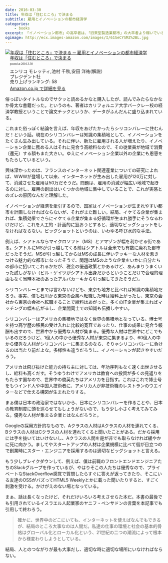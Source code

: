 ```yaml
---
date: 2016-03-30
title: 年収は「住むところ」で決まる
subtitle: 雇用とイノベーションの都市経済学
categories: 
    - books
excerpt: 「イノベーション都市」の高卒者は、「旧来型製造業都市」の大卒者より稼いでいる!?新しい仕事はどこで生まれているか?「ものづくり」大国にとっての不都合な真実。
ogimage: http://ecx.images-amazon.com/images/I/61SeCYSMZ%2BL.jpg
---
```


<div class="azlink-box"><div class="azlink-image" style="float:left"><a href="http://www.amazon.co.jp/exec/obidos/ASIN/B00JUDYNSS/warikiru-22/ref=nosim/" name="azlinklink" target="_blank"><img src="http://ecx.images-amazon.com/images/I/61SeCYSMZ%2BL._SL160_.jpg" alt="年収は「住むところ」で決まる ─ 雇用とイノベーションの都市経済学" style="border:none" /></a></div><div class="azlink-info" style="float:left;margin-left:15px;line-height:120%"><div class="azlink-name" style="margin-bottom:10px;line-height:120%"><a href="http://www.amazon.co.jp/exec/obidos/ASIN/B00JUDYNSS/warikiru-22/ref=nosim/" name="azlinklink" target="_blank">年収は「住むところ」で決まる</a><div class="azlink-powered-date" style="font-size:7pt;margin-top:5px;font-family:verdana;line-height:120%">posted at 2016.3.30</div></div><div class="azlink-detail">エンリコ モレッティ,池村 千秋,安田 洋祐(解説）<br />プレジデント社<br />売り上げランキング: 58<br /></div><div class="azlink-link" style="margin-top:5px"><a href="http://www.amazon.co.jp/exec/obidos/ASIN/B00JUDYNSS/warikiru-22/ref=nosim/" target="_blank">Amazon.co.jp で詳細を見る</a></div></div><div class="azlink-footer" style="clear:left"></div></div>

俗っぽいタイトルなのでサクッと読めるかなと購入したが、読んでみたらなかなか骨太な書籍だった。というのも、著者はカリフォルニア大学バークレー校の経済学教授ということで論文チックというか、データがふんだんに盛り込まれている。

これまた俗っぽく結論を言えば、年収をあげたかったらシリコンバレーに住むんだ！という話。現在のシリコンバレーは知識の集積地として、イノベーションをたくさん生み出している。それに伴い、新たに雇用される人が増えたり、イノベーション企業に務める人はそれに見合う高給料なので、その従業員が地域で消費（還元）する額もまた大きい。ゆえにイノベーション企業以外の企業にも恩恵をもたらしているという。

興味深かったのは、フランスのインターネット関連産業についての研究によれば、WWWが登場して以来、インターネットが生み出した雇用が120万に対して、消滅させた雇用は50万だそうだ。問題は、雇用の消滅が幅広い地域で起きるのに対し、雇用の創出はいくつかの地域に集中していることで、これが実感とのズレの原因なんだと理解した。

イノベーションが経済を牽引するので、国家はイノベーションが生まれやすい都市を計画しなければならないが、それがまた難しい。結局、イケてる企業が集まれば、集積効果でさらにイケてる企業が集まる好循環が生まれ勝手にそうなるわけだけど、これを人工的・計画的に狙おうとすると、適切なビッグショットをしなければならない。ビッグショットというのは、いわゆる呼び水的な手法。

例えば、シアトルならマイクロソフト（MS）とアマゾンが幅を利かせる街である。シアトルにMSが引っ越してくる前はシアトルは全米でも有数に廃れた都市だったそうだ。MSが引っ越してからはMSの成長に伴いテッキーな人材を惹きつける魅力的な都市になったそうで、問題はMSのような企業をいかに自分たちの都市に招いてこれるかだが、税金の優遇政策とかあるけど、あんまりうまくいった試しがない（ビル・ゲイツがシアトル出身だからということだけで合理的理由もなく当時本社のあったアルバカーキから引っ越してきたそうだ）。

シリコンバレーとまでは言わないけども、東京も地方と比べれば知識の集積地だろう。事実、僕も石川から東京の企業へ転職した時は給料上がったし、東京の会社から東京の会社へ転職することで給料はあがった。多くのIT企業が集まればマッチングの幅も広がるし、企業間同士での知識も伝播しやすい。

シリコンバレーはアメリカの集積地ではなく世界の集積地となっている。博士号を持つ高学歴の移民の受け入れに比較的寛容であったり、仕事の成果に見合う報酬も出すので、世界中から優秀な人材が集まる。優秀な人材は世界中にどこでもいるのだろうけど、1億人の中から優秀な人材が東京に集まるより、60億人の中から優秀な人材がシリコンバレーに集まるのなら、そりゃシリコンバレーに負けるのは当たり前だよな。多様性も違うだろうし、イノベーションが起きやすいだろう。

アメリカは飛び抜けた能力の持ち主に対しては、年功序列もなく速く出世させるし、給料も高くだす。そうゆうわけでアメリカは教育への投資が多くの見返りをもたらす国なので、世界中の俊英たちはアメリカを目指す。これはこれで博士号をもつインド人や中国人技術者に、アメリカ人が非技術職のレストランのウエイターなどで仕える構図が生まれたりする。

まぁ僕は日本の政治家ではないから、日本にシリコンバレーを作ることや、日本の教育制度に頭を巡らせてもしょうがないので、もう少し小さく考えてみてみる。優秀な人材が集まる企業とはなんだろうと。

Googleの採用方針的なもので、Aクラスの人材はAクラスの人材を連れてくる、Bクラスの人材はCクラスの人材を連れてくると聞いたことがある。だから採用には手を抜いてはいけないし、Aクラスの人間を是が非でも取らなければ緩やかに死に向かう。ましてやスタートアップの人材は企業規模に比べて個が目立つので創業時にスター・エンジニアを採用するのは適切なビッグショットと言える。

もう少しブレイクダウンして、例えば、僕は前職のフロントエンドエンジニアたちのSlackグループを作っているが、やはりそこの人たちは優秀なので、プライベートなStackOverflow感覚で質問したらすぐに答えが返ってきたり、そこにいる友達のOSSがバズってHTML5 Weeklyとかに載った聞いたりすると、すごく刺激を受ける。かけがえのない場となっている。

まぁ、話は長くなったけど、それだけいろいろ考えさせらた本だ。本書の最後でも引用されているイスラエル人起業家のヤニフ・ペンサドンの言葉を本記事でも引用して終わろう。

> 確かに、世界中のどこにいても、インターネットを使えばなんでもできるが、結局のところ大事なのは人間だ。私達の仕事の環境と社会の基本的骨格はグローバル化とローカル化という、21世紀の二つの潮流によって根本から様変わりしようとしている。

結局、人とのつながりが最も大事だし、適切な時に適切な場所にいなければならない。
